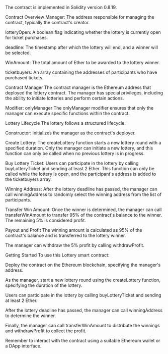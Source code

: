 The contract is implemented in Solidity version 0.8.19.

Contract Overview
Manager: The address responsible for managing the contract, typically the contract's creator.

lotteryOpen: A boolean flag indicating whether the lottery is currently open for ticket purchases.

deadline: The timestamp after which the lottery will end, and a winner will be selected.

WinAmount: The total amount of Ether to be awarded to the lottery winner.

ticketbuyers: An array containing the addresses of participants who have purchased tickets.

Contract Manager
The contract manager is the Ethereum address that deployed the lottery contract. The manager has special privileges, including the ability to initiate lotteries and perform certain actions.

Modifier: onlyManager
The onlyManager modifier ensures that only the manager can execute specific functions within the contract.

Lottery Lifecycle
The lottery follows a structured lifecycle:

Constructor: Initializes the manager as the contract's deployer.

Create Lottery: The createLottery function starts a new lottery round with a specified duration. Only the manager can initiate a new lottery, and this function can only be called when no previous lottery is in progress.

Buy Lottery Ticket: Users can participate in the lottery by calling buyLotteryTicket and sending at least 2 Ether. This function can only be called while the lottery is open, and the participant's address is added to the ticketbuyers array.

Winning Address: After the lottery deadline has passed, the manager can call winningAddress to randomly select the winning address from the list of participants.

Transfer Win Amount: Once the winner is determined, the manager can call transferWinAmount to transfer 95% of the contract's balance to the winner. The remaining 5% is considered profit.

Payout and Profit
The winning amount is calculated as 95% of the contract's balance and is transferred to the lottery winner.

The manager can withdraw the 5% profit by calling withdrawProfit.

Getting Started
To use this Lottery smart contract:

Deploy the contract on the Ethereum blockchain, specifying the manager's address.

As the manager, start a new lottery round using the createLottery function, specifying the duration of the lottery.

Users can participate in the lottery by calling buyLotteryTicket and sending at least 2 Ether.

After the lottery deadline has passed, the manager can call winningAddress to determine the winner.

Finally, the manager can call transferWinAmount to distribute the winnings and withdrawProfit to collect the profit.

Remember to interact with the contract using a suitable Ethereum wallet or a DApp interface.


